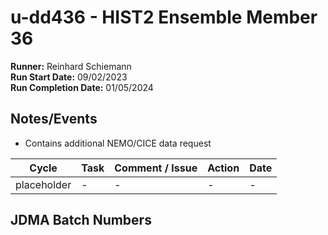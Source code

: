 # u-dd436 - HIST2 Ensemble Member 36

**Runner:**  Reinhard Schiemann  
**Run Start Date:**  09/02/2023  
**Run Completion Date:**  01/05/2024

## Notes/Events

* Contains additional NEMO/CICE data request
  
| Cycle | Task | Comment / Issue | Action | Date |
| ---   | ---  | ---             | ---    | ---  |
|placeholder   | -  | -            | -    | -  |

## JDMA Batch Numbers
